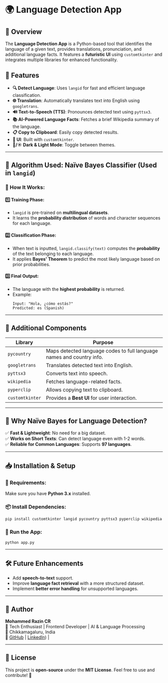 # 🌍 Language Detection App

## 📌 Overview
The **Language Detection App** is a Python-based tool that identifies the language of a given text, provides translations, pronunciation, and additional language facts. It features a **futuristic UI** using `customtkinter` and integrates multiple libraries for enhanced functionality.

## 🚀 Features
- **🔍 Detect Language**: Uses `langid` for fast and efficient language classification.
- **🌐 Translation**: Automatically translates text into English using `googletrans`.
- **🔊 Text-to-Speech (TTS)**: Pronounces detected text using `pyttsx3`.
- **📚 AI-Powered Language Facts**: Fetches a brief Wikipedia summary of the language.
- **📋 Copy to Clipboard**: Easily copy detected results.
- **🎨 UI**: Built with `customtkinter`.
- **🌙/☀️ Dark & Light Mode**: Toggle between themes.

---

## 📌 Algorithm Used: **Naïve Bayes Classifier** (Used in `langid`)

### 🔬 How It Works:
#### **1️⃣ Training Phase:**
- `langid` is pre-trained on **multilingual datasets**.
- It learns the **probability distribution** of words and character sequences for each language.

#### **2️⃣ Classification Phase:**
- When text is inputted, `langid.classify(text)` computes the **probability** of the text belonging to each language.
- It applies **Bayes' Theorem** to predict the most likely language based on prior probabilities.

#### **3️⃣ Final Output:**
- The language with the **highest probability** is returned.
- Example:
  ```plaintext
  Input: "Hola, ¿cómo estás?"
  Predicted: es (Spanish)
  ```

---

## 📌 Additional Components
| Library       | Purpose |
|--------------|---------|
| `pycountry`  | Maps detected language codes to full language names and country info. |
| `googletrans`| Translates detected text into English. |
| `pyttsx3`    | Converts text into speech. |
| `wikipedia`  | Fetches language-related facts. |
| `pyperclip`  | Allows copying text to clipboard. |
| `customtkinter` | Provides a **Best UI** for user interaction. |

---

## 📌 Why Naïve Bayes for Language Detection?
✅ **Fast & Lightweight**: No need for a big dataset.  
✅ **Works on Short Texts**: Can detect language even with 1-2 words.  
✅ **Reliable for Common Languages**: Supports **97 languages**.  

---

## 📥 Installation & Setup
### 🔧 Requirements:
Make sure you have **Python 3.x** installed.

### 📦 Install Dependencies:
```sh
pip install customtkinter langid pycountry pyttsx3 pyperclip wikipedia googletrans
```

### 🚀 Run the App:
```sh
python app.py
```

---

## 🛠️ Future Enhancements
- Add **speech-to-text** support.
- Improve **language fact retrieval** with a more structured dataset.
- Implement **better error handling** for unsupported languages.

---

## 📜 Author
**Mohammed Razin CR**  
🚀 Tech Enthusiast | Frontend Developer | AI & Language Processing  
📍 Chikkamagaluru, India  
📌 [GitHub](https://github.com/Mohammed-razin-cr) | [LinkedIn]([https://www.linkedin.com/in/mohammed-razin-cr-100b432a3/?originalSubdomain=in)) | 

---

## 📄 License
This project is **open-source** under the **MIT License**. Feel free to use and contribute! 🎉

